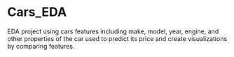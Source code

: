 # Cars_EDA
EDA project using cars features including make, model, year, engine, and other properties of the car used to predict its price and create visualizations by comparing features.
